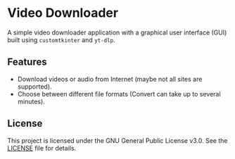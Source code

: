 # Video Downloader

A simple video downloader application with a graphical user interface (GUI) built using `customtkinter` and `yt-dlp`.

## Features

- Download videos or audio from Internet (maybe not all sites are supported).
- Choose between different file formats (Convert can take up to several minutes).

## License

This project is licensed under the GNU General Public License v3.0. See the [LICENSE](http://_vscodecontentref_/5) file for details.
